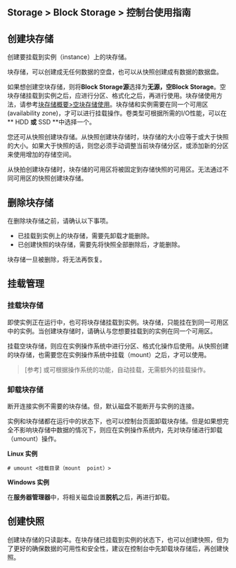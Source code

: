 ## Storage > Block Storage > 控制台使用指南

## 创建块存储

创建要挂载到实例（instance）上的块存储。

块存储，可以创建成无任何数据的空盘，也可以从快照创建成有数据的数据盘。

如果想创建空块存储，则将**Block Storage源**选择为**无源，空Block Storage**。空块存储挂载到实例之后，应进行分区、格式化之后，再进行使用。块存储使用方法，请参考[块存储概要>空块存储使用](/Storage/Block%20Storage/zh/overview/#_1)。块存储和实例需要在同一个可用区(availability zone)，才可以进行挂载操作。卷类型可根据所需的I/O性能，可以在** HDD **或** SSD **中选择一个。

您还可从快照创建块存储。从快照创建块存储时，块存储的大小应等于或大于快照的大小。如果大于快照的话，则您必须手动调整当前块存储分区，或添加新的分区来使用增加的存储空间。

从快拍创建块存储时，块存储的可用区将被固定到存储快照的可用区。无法通过不同可用区的快照创建块存储。

## 删除块存储

在删除块存储之前，请确认以下事项。

* 已挂载到实例上的块存储，需要先卸载才能删除。
* 已创建快照的块存储，需要先将快照全部删除后，才能删除。
 
块存储一旦被删除，将无法再恢复。

## 挂载管理

### 挂载块存储

即使实例正在运行中，也可将块存储挂载到实例。块存储，只能挂在到同一可用区中的实例。当创建块存储时，请确认与您想要挂载到的实例在同一个可用区。 

挂载空块存储，则应在实例操作系统中进行分区、格式化操作后使用。从快照创建的块存储，也需要您在实例操作系统中挂载（mount）之后，才可以使用。 

> [参考]
> 或可根据操作系统的功能，自动挂载，无需额外的挂载操作。 


### 卸载块存储

断开连接实例不需要的块存储。但，默认磁盘不能断开与实例的连接。

实例和块存储都在运行中的状态下，也可以控制台页面卸载块存储。但是如果想完全不影响块存储中数据的情况下，则应在实例操作系统内，先对块存储进行卸载（umount）操作。

**Linux 实例**

	# umount <挂载目录（mount  point）>

**Windows 实例**

在**服务器管理器**中，将相关磁盘设置**脱机**之后，再进行卸载。

## 创建快照

创建块存储的只读副本。在块存储已挂载到实例的状态下，也可以创建快照，但为了更好的确保数据的可用性和安全性，建议在控制台中先卸载块存储后，再创建快照。

